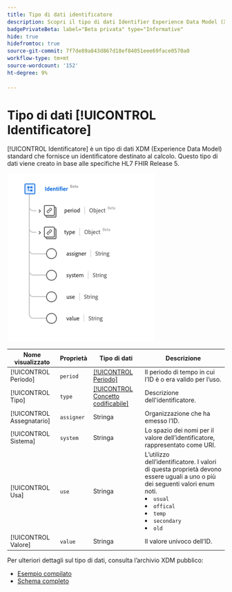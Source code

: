 ```yaml
---
title: Tipo di dati identificatore
description: Scopri il tipo di dati Identifier Experience Data Model (XDM).
badgePrivateBeta: label="Beta privata" type="Informative"
hide: true
hidefromtoc: true
source-git-commit: 7f7de89a843d867d18ef84051eee69face0570a0
workflow-type: tm+mt
source-wordcount: '152'
ht-degree: 9%

---
```


# Tipo di dati [!UICONTROL Identificatore]

[!UICONTROL Identificatore] è un tipo di dati XDM (Experience Data Model) standard che fornisce un identificatore destinato al calcolo. Questo tipo di dati viene creato in base alle specifiche HL7 FHIR Release 5.

![Struttura del tipo di dati dell&#39;identificatore](../../images/data-types/healthcare/identifier.png)

| Nome visualizzato | Proprietà | Tipo di dati | Descrizione |
| --- | --- | --- | --- |
| [!UICONTROL Periodo] | `period` | [[!UICONTROL Periodo]](../healthcare/period.md) | Il periodo di tempo in cui l’ID è o era valido per l’uso. |
| [!UICONTROL Tipo] | `type` | [[!UICONTROL Concetto codificabile]](../healthcare/codeable-concept.md) | Descrizione dell&#39;identificatore. |
| [!UICONTROL Assegnatario] | `assigner` | Stringa | Organizzazione che ha emesso l’ID. |
| [!UICONTROL Sistema] | `system` | Stringa | Lo spazio dei nomi per il valore dell’identificatore, rappresentato come URI. |
| [!UICONTROL Usa] | `use` | Stringa | L’utilizzo dell’identificatore. I valori di questa proprietà devono essere uguali a uno o più dei seguenti valori enum noti. <li> `usual` </li> <li> `offical` </li> <li> `temp` </li> <li> `secondary` </li> <li> `old` </li> |
| [!UICONTROL Valore] | `value` | Stringa | Il valore univoco dell’ID. |

Per ulteriori dettagli sul tipo di dati, consulta l’archivio XDM pubblico:

* [Esempio compilato](https://github.com/adobe/xdm/blob/master/extensions/industry/healthcare/fhir/datatypes/identifier.example.1.json)
* [Schema completo](https://github.com/adobe/xdm/blob/master/extensions/industry/healthcare/fhir/datatypes/identifier.schema.json)
